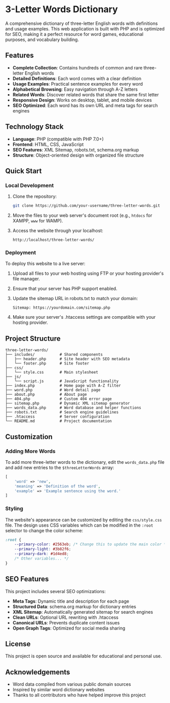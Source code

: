 # 3-Letter Words Dictionary

A comprehensive dictionary of three-letter English words with definitions and usage examples. This web application is built with PHP and is optimized for SEO, making it a perfect resource for word games, educational purposes, and vocabulary building.

## Features

- **Complete Collection**: Contains hundreds of common and rare three-letter English words
- **Detailed Definitions**: Each word comes with a clear definition
- **Usage Examples**: Practical sentence examples for every word
- **Alphabetical Browsing**: Easy navigation through A-Z letters
- **Related Words**: Discover related words that share the same first letter
- **Responsive Design**: Works on desktop, tablet, and mobile devices
- **SEO Optimized**: Each word has its own URL and meta tags for search engines

## Technology Stack

- **Language**: PHP (compatible with PHP 7.0+)
- **Frontend**: HTML, CSS, JavaScript
- **SEO Features**: XML Sitemap, robots.txt, schema.org markup
- **Structure**: Object-oriented design with organized file structure

## Quick Start

### Local Development

1. Clone the repository:
   ```bash
   git clone https://github.com/your-username/three-letter-words.git
   ```

2. Move the files to your web server's document root (e.g., `htdocs` for XAMPP, `www` for WAMP).

3. Access the website through your localhost:
   ```
   http://localhost/three-letter-words/
   ```

### Deployment

To deploy this website to a live server:

1. Upload all files to your web hosting using FTP or your hosting provider's file manager.

2. Ensure that your server has PHP support enabled.

3. Update the sitemap URL in robots.txt to match your domain:
   ```
   Sitemap: https://yourdomain.com/sitemap.php
   ```

4. Make sure your server's .htaccess settings are compatible with your hosting provider.

## Project Structure

```
three-letter-words/
├── includes/           # Shared components
│   ├── header.php      # Site header with SEO metadata
│   └── footer.php      # Site footer
├── css/
│   └── style.css       # Main stylesheet
├── js/
│   └── script.js       # JavaScript functionality
├── index.php           # Home page with A-Z filter
├── word.php            # Word detail page
├── about.php           # About page
├── 404.php             # Custom 404 error page
├── sitemap.php         # Dynamic XML sitemap generator
├── words_data.php      # Word database and helper functions
├── robots.txt          # Search engine guidelines
├── .htaccess           # Server configuration
└── README.md           # Project documentation
```

## Customization

### Adding More Words

To add more three-letter words to the dictionary, edit the `words_data.php` file and add new entries to the `$threeLetterWords` array:

```php
[
    'word' => 'new',
    'meaning' => 'Definition of the word',
    'example' => 'Example sentence using the word.'
]
```

### Styling

The website's appearance can be customized by editing the `css/style.css` file. The design uses CSS variables which can be modified in the `:root` selector to change the color scheme:

```css
:root {
    --primary-color: #2563eb; /* Change this to update the main color */
    --primary-light: #3b82f6;
    --primary-dark: #1d4ed8;
    /* Other variables... */
}
```

## SEO Features

This project includes several SEO optimizations:

- **Meta Tags**: Dynamic title and description for each page
- **Structured Data**: schema.org markup for dictionary entries
- **XML Sitemap**: Automatically generated sitemap for search engines
- **Clean URLs**: Optional URL rewriting with .htaccess
- **Canonical URLs**: Prevents duplicate content issues
- **Open Graph Tags**: Optimized for social media sharing

## License

This project is open source and available for educational and personal use.

## Acknowledgements

- Word data compiled from various public domain sources
- Inspired by similar word dictionary websites
- Thanks to all contributors who have helped improve this project
